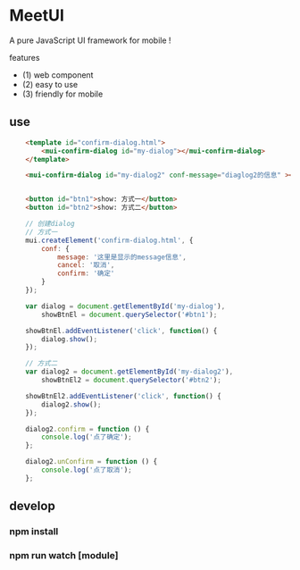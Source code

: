 # MeetUI
A pure JavaScript UI framework for mobile !

features
- (1) web component
- (2) easy to use
- (3) friendly for mobile


## use
```html
    <template id="confirm-dialog.html">
        <mui-confirm-dialog id="my-dialog"></mui-confirm-dialog>
    </template>

    <mui-confirm-dialog id="my-dialog2" conf-message="diaglog2的信息" ></mui-confirm-dialog>


    <button id="btn1">show: 方式一</button>
    <button id="btn2">show: 方式二</button>
```

```javascript
    // 创建dialog
    // 方式一
    mui.createElement('confirm-dialog.html', {
        conf: {
            message: '这里是显示的message信息',
            cancel: '取消',
            confirm: '确定'
        }
    });

    var dialog = document.getElementById('my-dialog'),
        showBtnEl = document.querySelector('#btn1');

    showBtnEl.addEventListener('click', function() {
        dialog.show();
    });

    // 方式二
    var dialog2 = document.getElementById('my-dialog2'),
        showBtnEl2 = document.querySelector('#btn2');

    showBtnEl2.addEventListener('click', function() {
        dialog2.show();
    });

    dialog2.confirm = function () {
        console.log('点了确定');
    };

    dialog2.unConfirm = function () {
        console.log('点了取消');
    };

```

## develop

### npm install

### npm run watch [module]